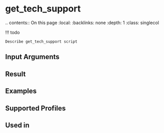 

# get_tech_support

.. contents:: On this page
    :local:
    :backlinks: none
    :depth: 1
    :class: singlecol

<!-- prettier-ignore -->
!!! todo

    Describe get_tech_support script

Input Arguments
---------------

Result
------

Examples
--------

Supported Profiles
------------------

Used in
-------
